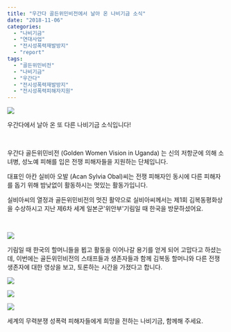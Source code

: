 ```yaml
---
title: "우간다 골든위민비전에서 날아 온 나비기금 소식"
date: "2018-11-06"
categories: 
  - "나비기금"
  - "연대사업"
  - "전시성폭력재발방지"
  - "report"
tags: 
  - "골든위민비전"
  - "나비기금"
  - "우간다"
  - "전시성폭력재발방지"
  - "전시성폭력피해자지원"
---
```


[![](https://r2.womenandwar.net/2018/11/danche-sajin-300x200.jpg)](https://r2.womenandwar.net/2018/11/danche-sajin.jpg)

우간다에서 날아 온 또 다른 나비기금 소식입니다!

 

우간다 골든위민비전 (Golden Women Vision in Uganda) 는 신의 저항군에 의해 소녀병, 성노예 피해를 입은 전쟁 피해자들을 지원하는 단체입니다.

대표인 아칸 실비아 오발 (Acan Sylvia Obal)씨는 전쟁 피해자인 동시에 다른 피해자를 돕기 위해 밤낮없이 활동하시는 멋있는 활동가입니다.

실비아씨의 열정과 골든위민비전의 멋진 활약으로 실비아씨께서는 제1회 김복동평화상을 수상하시고 지난 제6차 세계 일본군'위안부'기림일 때 한국을 방문하셨어요.

 

[![](https://r2.womenandwar.net/2018/11/kimbokdong-halmeoniwa-daleun-saengjonja-yeongsang-sicheonghaneun-seutaepeuwa-saengjonjadeul-1-300x200.jpg)](https://r2.womenandwar.net/2018/11/kimbokdong-halmeoniwa-daleun-saengjonja-yeongsang-sicheonghaneun-seutaepeuwa-saengjonjadeul-1.jpg)

기림일 때 한국의 할머니들을 뵙고 활동을 이어나갈 용기를 얻게 되어 고맙다고 하셨는데, 이번에는 골든위민비전의 스태프들과 생존자들과 함께 김복동 할머니와 다른 전쟁 생존자에 대한 영상을 보고, 토론하는 시간을 가졌다고 합니다.

[![](https://r2.womenandwar.net/2018/11/GWVU-8-300x200.jpg)](https://r2.womenandwar.net/2018/11/GWVU-8.jpg)

[![](https://r2.womenandwar.net/2018/11/GWVU-7-300x200.jpg)](https://r2.womenandwar.net/2018/11/GWVU-7.jpg)

[![](https://r2.womenandwar.net/2018/11/GWVU-2-300x200.jpg)](https://r2.womenandwar.net/2018/11/GWVU-2.jpg)

세계의 무력분쟁 성폭력 피해자들에게 희망을 전하는 나비기금, 함께해 주세요.
